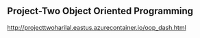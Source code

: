 ## Project-Two Object Oriented Programming

http://projecttwoharilal.eastus.azurecontainer.io/oop_dash.html

